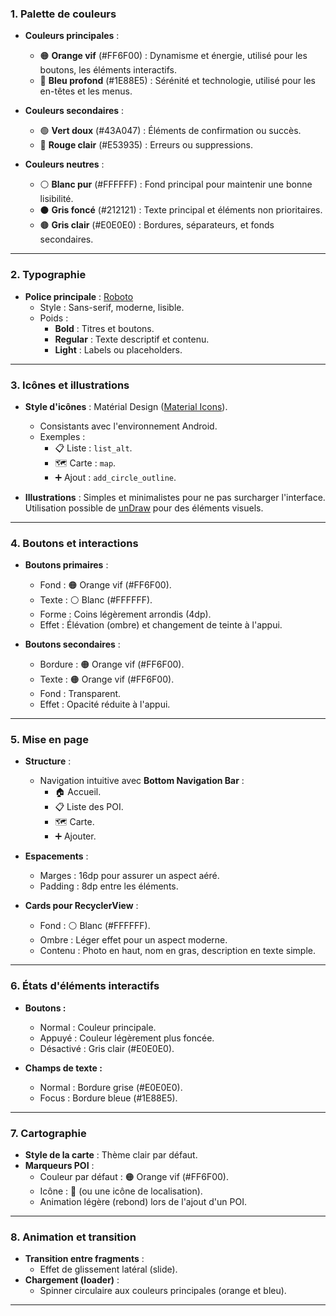 ### **1. Palette de couleurs**

- **Couleurs principales** :
    
    - 🟠 **Orange vif** (#FF6F00) : Dynamisme et énergie, utilisé pour les boutons, les éléments interactifs.
    - 🔵 **Bleu profond** (#1E88E5) : Sérénité et technologie, utilisé pour les en-têtes et les menus.
- **Couleurs secondaires** :
    
    - 🟢 **Vert doux** (#43A047) : Éléments de confirmation ou succès.
    - 🔴 **Rouge clair** (#E53935) : Erreurs ou suppressions.
- **Couleurs neutres** :
    
    - ⚪ **Blanc pur** (#FFFFFF) : Fond principal pour maintenir une bonne lisibilité.
    - ⚫ **Gris foncé** (#212121) : Texte principal et éléments non prioritaires.
    - 🟤 **Gris clair** (#E0E0E0) : Bordures, séparateurs, et fonds secondaires.

---

### **2. Typographie**

- **Police principale** : [Roboto](https://fonts.google.com/specimen/Roboto)
    - Style : Sans-serif, moderne, lisible.
    - Poids :
        - **Bold** : Titres et boutons.
        - **Regular** : Texte descriptif et contenu.
        - **Light** : Labels ou placeholders.

---

### **3. Icônes et illustrations**

- **Style d'icônes** : Matérial Design ([Material Icons](https://fonts.google.com/icons)).
    
    - Consistants avec l'environnement Android.
    - Exemples :
        - 📋 Liste : `list_alt`.
        - 🗺️ Carte : `map`.
        - ➕ Ajout : `add_circle_outline`.
- **Illustrations** : Simples et minimalistes pour ne pas surcharger l'interface. Utilisation possible de [unDraw](https://undraw.co/) pour des éléments visuels.
    

---

### **4. Boutons et interactions**

- **Boutons primaires** :
    
    - Fond : 🟠 Orange vif (#FF6F00).
    - Texte : ⚪ Blanc (#FFFFFF).
    - Forme : Coins légèrement arrondis (4dp).
    - Effet : Élévation (ombre) et changement de teinte à l'appui.
- **Boutons secondaires** :
    
    - Bordure : 🟠 Orange vif (#FF6F00).
    - Texte : 🟠 Orange vif (#FF6F00).
    - Fond : Transparent.
    - Effet : Opacité réduite à l'appui.

---

### **5. Mise en page**

- **Structure** :
    
    - Navigation intuitive avec **Bottom Navigation Bar** :
        - 🏠 Accueil.
        - 📋 Liste des POI.
        - 🗺️ Carte.
        - ➕ Ajouter.
- **Espacements** :
    
    - Marges : 16dp pour assurer un aspect aéré.
    - Padding : 8dp entre les éléments.
- **Cards pour RecyclerView** :
    
    - Fond : ⚪ Blanc (#FFFFFF).
    - Ombre : Léger effet pour un aspect moderne.
    - Contenu : Photo en haut, nom en gras, description en texte simple.

---

### **6. États d'éléments interactifs**

- **Boutons :**
    
    - Normal : Couleur principale.
    - Appuyé : Couleur légèrement plus foncée.
    - Désactivé : Gris clair (#E0E0E0).
- **Champs de texte :**
    
    - Normal : Bordure grise (#E0E0E0).
    - Focus : Bordure bleue (#1E88E5).

---

### **7. Cartographie**

- **Style de la carte** : Thème clair par défaut.
- **Marqueurs POI** :
    - Couleur par défaut : 🟠 Orange vif (#FF6F00).
    - Icône : 🎯 (ou une icône de localisation).
    - Animation légère (rebond) lors de l'ajout d'un POI.

---

### **8. Animation et transition**

- **Transition entre fragments** :
    - Effet de glissement latéral (slide).
- **Chargement (loader)** :
    - Spinner circulaire aux couleurs principales (orange et bleu).

---